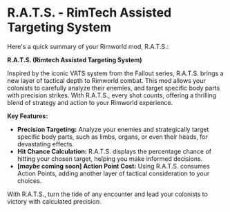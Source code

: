 # R.A.T.S. - RimTech Assisted Targeting System

Here's a quick summary of your Rimworld mod, R.A.T.S.:

**R.A.T.S. (Rimtech Assisted Targeting System)**

Inspired by the iconic VATS system from the Fallout series, R.A.T.S. brings a new layer of tactical depth to Rimworld combat.  This mod allows your colonists to carefully analyze their enemies, and target specific body parts with precision strikes. With R.A.T.S., every shot counts, offering a thrilling blend of strategy and action to your Rimworld experience.

**Key Features:**

* **Precision Targeting:**  Analyze your enemies and strategically target specific body parts, such as limbs, organs, or even their heads, for devastating effects.
* **Hit Chance Calculation:** R.A.T.S. displays the percentage chance of hitting your chosen target, helping you make informed decisions.
* **[_maybe_ coming soon] Action Point Cost:**  Using R.A.T.S. consumes Action Points, adding another layer of tactical consideration to your choices.

With R.A.T.S., turn the tide of any encounter and lead your colonists to victory with calculated precision. 
